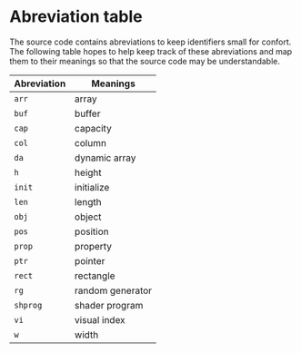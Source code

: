 
# Abreviation table

The source code contains abreviations to keep identifiers small for confort.
The following table hopes to help keep track of these abreviations and map
them to their meanings so that the source code may be understandable.

Abreviation | Meanings
----------- | --------
`arr`       | array
`buf`       | buffer
`cap`       | capacity
`col`       | column
`da`        | dynamic array
`h`         | height
`init`      | initialize
`len`       | length
`obj`       | object
`pos`       | position
`prop`      | property
`ptr`       | pointer
`rect`      | rectangle
`rg`        | random generator
`shprog`    | shader program
`vi`        | visual index
`w`         | width
